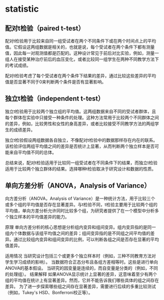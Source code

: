 # statistic

## 配对t检验（paired t-test）
配对t检验用于比较来自同一组受试者在两个不同条件下或在两个时间点上的平均值。它假设这两组数据是相关的，也就是说，每个受试者在两个条件下都有测量值，因此每一对观测值都是匹配的。这种设计常见于前后对比实验，例如，测量一组人在接受某种治疗前后的血压变化，或者比较同一组学生在两种不同教学方法下的考试成绩。

配对t检验考虑了每个受试者在两个条件下结果的差异，通过比较这些差异的平均值是否显著不同于0来判断两个条件是否有显著影响。

## 独立t检验（independent t-test）
独立t检验用于比较两个独立组的平均值。这两组数据来自不同的受试者群体，且每个群体在实验中只接受一种条件的处理。这种方法常用于比较两个不同群体之间的差异，例如，比较男性和女性的身高差异，或者比较接受不同教学方法的两组学生的成绩差异。

独立t检验假设两组数据各自独立，不像配对t检验中的数据那样存在内在的联系。该检验评估两组平均值之间的差异是否统计上显著，从而判断两个独立样本是否可能来自平均值不同的总体。

总结来说，配对t检验适用于比较同一组受试者在不同条件下的结果，而独立t检验适用于比较两个独立群体的结果。选择哪种t检验取决于研究设计和数据的性质。

## 单向方差分析（ANOVA，Analysis of Variance）

向方差分析（ANOVA，Analysis of Variance）是一种统计方法，用于比较三个或多个组的平均值是否存在显著差异。与t检验不同，t检验主要用于比较两个组的平均值，单向方差分析允许同时比较多个组，为研究者提供了在一个模型中分析多个独立样本的平均值差异的能力。

原理
单向方差分析的核心思想是分析组内变异和组间变异。组内变异指的是同一组内个体数据与该组平均值之间的差异；组间变异指的是不同组之间平均值的差异。通过比较组内变异和组间变异的比例，可以判断各组之间是否存在显著的平均值差异。

适用情况
当研究设计包括三个或更多个独立样本时（例如，三种不同教育方法对学生学习成绩的影响）。
当数据符合正态分布且各组方差相等时。这些是进行单向ANOVA的基本假设。
当研究的因变量是连续的，而自变量是分类的（例如，不同的处理组）。
结果解释
如果ANOVA显示统计上显著的差异，这意味着至少有两个组的平均值在统计上有显著差异。然而，它并不能告诉我们哪些具体的组之间存在差异。
为了进一步探索哪些组之间存在显著差异，需要进行后续的多重比较测试（例如，Tukey's HSD、Bonferroni校正等）。
